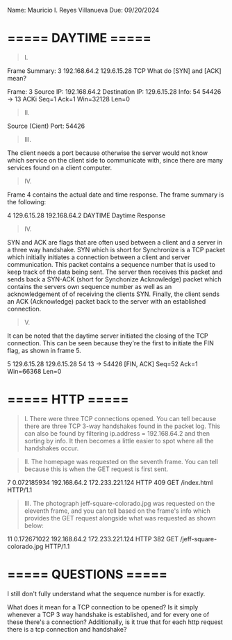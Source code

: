 Name: Mauricio I. Reyes Villanueva
Due: 09/20/2024

# ===== DAYTIME =====

> I.

Frame Summary:
3 192.168.64.2 129.6.15.28 TCP What do [SYN] and [ACK] mean?

Frame: 3
Source IP: 192.168.64.2
Destination IP: 129.6.15.28
Info: 54 54426 → 13 ACKi Seq=1 Ack=1 Win=32128 Len=0

> II.

Source (Cient) Port: 54426

> III.

The client needs a port because otherwise the server would not know which service on the client side to communicate with, since there are many services found on a client computer.

> IV.

Frame 4 contains the actual date and time response. The frame summary is the following:

4 129.6.15.28 192.168.64.2 DAYTIME Daytime Response

> IV.

SYN and ACK are flags that are often used between a client and a server in a three way handshake. SYN which is short for Synchronize is a TCP packet which initially initiates a connection between a client and server communication. This packet contains a sequence number that is used to keep track of the data being sent. The server then receives this packet and sends back a SYN-ACK (short for Synchonize Acknowledge) packet which contains the servers own sequence number as well as an acknowledgement of of receiving the clients SYN. Finally, the client sends an ACK (Acknowledge) packet back to the server with an established connection.

> V.

It can be noted that the daytime server initiated the closing of the TCP connection. This can be seen because they're the first to initiate the FIN flag, as shown in frame 5.

5 129.6.15.28 129.6.15.28 54 13 → 54426 [FIN, ACK] Seq=52 Ack=1 Win=66368 Len=0

# ===== HTTP =====

> I.
There were three TCP connections opened. You can tell because there are three TCP 3-way handshakes found in the packet log. This can also be found by filtering ip.address = 192.168.64.2 and then sorting by info. It then becomes a little easier to spot where all the handshakes occur.

> II.
The homepage was requested on the seventh frame. You can tell because this is when the GET request is first sent.

7	0.072185934	192.168.64.2	172.233.221.124	HTTP	409	GET /index.html HTTP/1.1 

> III.
The photograph jeff-square-colorado.jpg was requested on the eleventh frame, and you can tell based on the frame's info which provides the GET request alongside what was requested as shown below:

11	0.172671022	192.168.64.2	172.233.221.124	HTTP	382	GET /jeff-square-colorado.jpg HTTP/1.1

# ===== QUESTIONS =====

I still don't fully understand what the sequence number is for exactly.

What does it mean for a TCP connection to be opened? Is it simply whenever a TCP 3 way handshake is established, and for every one of these there's a connection? Additionally, is it true that for each http request there is a tcp connection and handshake?
 
